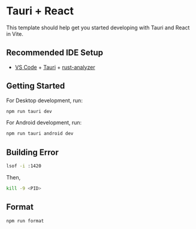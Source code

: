 # Tauri + React

This template should help get you started developing with Tauri and React in Vite.

## Recommended IDE Setup

- [VS Code](https://code.visualstudio.com/) + [Tauri](https://marketplace.visualstudio.com/items?itemName=tauri-apps.tauri-vscode) + [rust-analyzer](https://marketplace.visualstudio.com/items?itemName=rust-lang.rust-analyzer)

## Getting Started

For Desktop development, run:

```bash
npm run tauri dev
```

For Android development, run:

```bash
npm run tauri android dev
```

## Building Error

```bash
lsof -i :1420
```

Then,

```bash
kill -9 <PID>
```

## Format

```bash
npm run format
```
